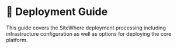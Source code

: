 # :book: Deployment Guide

<Seo/>

This guide covers the SiteWhere deployment processing including infrastructure
configuration as well as options for deploying the core platform.
